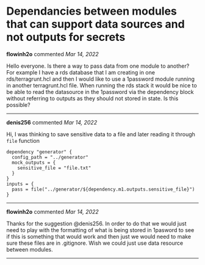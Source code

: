 # Dependancies between modules that can support data sources and not outputs for secrets

**flowinh2o** commented *Mar 14, 2022*

Hello everyone.  Is there a way to pass data from one module to another?  For example I have a rds database that I am creating in one rds/terragrunt.hcl and then I would like to use a 1password module running in another terragrunt.hcl file.  When running the rds stack it would be nice to be able to read the datasource in the 1password via the dependency block without referring to outputs as they should not stored in state.  Is this possible?
<br />
***


**denis256** commented *Mar 14, 2022*

Hi,
I was thinking to save sensitive data to a file and later reading it through `file` function

```
dependency "generator" {
  config_path = "../generator"
  mock_outputs = {
    sensitive_file = "file.txt"
  }
}
inputs = {
  pass = file("../generator/${dependency.m1.outputs.sensitive_file}")
}
```

***

**flowinh2o** commented *Mar 14, 2022*

Thanks for the suggestion @denis256.  In order to do that we would just need to play with the formatting of what is being stored in 1pasword to see if this is something that would work and then just we would need to make sure these files are in .gitignore.  Wish we could just use data resource between modules.
***

